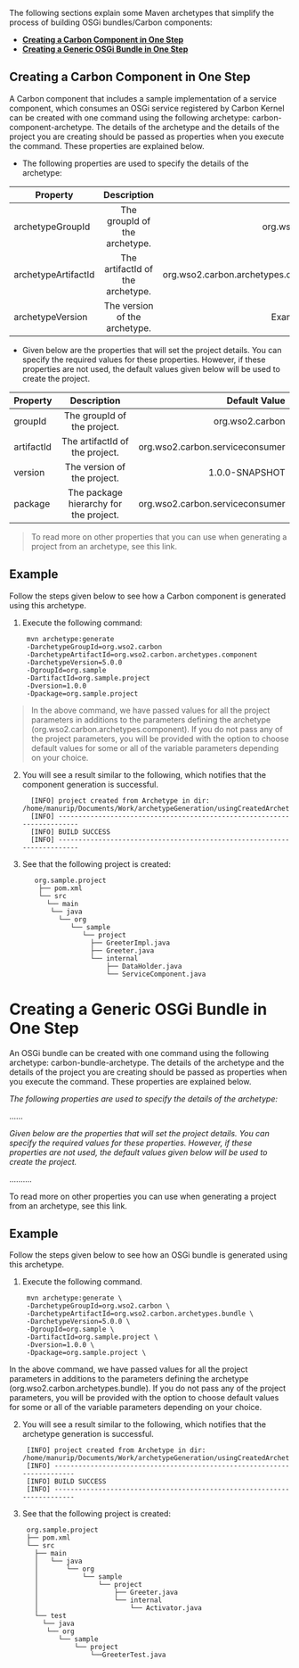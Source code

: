 
The following sections explain some Maven archetypes that simplify the process of building OSGi bundles/Carbon components:

* **[Creating a Carbon Component in One Step](#creating-a-carbon-component-in-one-step)**
* **[Creating a Generic OSGi Bundle in One Step](#creating-a-generic-osgi-bundle-in-one-step)**

## Creating a Carbon Component in One Step

A Carbon component that includes a sample implementation of a service component, which consumes an OSGi service registered by Carbon Kernel can be created with one command using the following archetype: carbon-component-archetype. The details of the archetype and the details of the project you are creating should be passed as properties when you execute the command. These properties are explained below.

* The following properties are used to specify the details of the archetype:
 
 | Property              | Description                      | Value                                | Optional/Mandatory  |
 | --------------------- |:--------------------------------:| ------------------------------------:| -------------------:|
 | archetypeGroupId      | The groupId of the archetype.    | org.wso2.carbon                      | Mandatory           |
 | archetypeArtifactId   | The artifactId of the archetype. | org.wso2.carbon.archetypes.component | Mandatory           |
 | archetypeVersion      | The version of the archetype.    | Example: 5.0.0                       | Optional            |
 
* Given below are the properties that will set the project details. You can specify the required values for these properties. However, if these properties are not used, the default values given below will be used to create the project.
 
 | Property              | Description                               | Default Value                     |
 | --------------------- |:-----------------------------------------:| ---------------------------------:|
 | groupId               | The groupId of the project.               | org.wso2.carbon                   |
 | artifactId            | The artifactId of the project.            | org.wso2.carbon.serviceconsumer   |
 | version               | The version of the project.               | 1.0.0-SNAPSHOT                    |
 | package               | The package hierarchy for the project.    | org.wso2.carbon.serviceconsumer   |
 
> To read more on other properties that you can use when generating a project from an archetype, see this link. 

## Example 

Follow the steps given below to see how a Carbon component is generated using this archetype.

1. Execute the following command:

        mvn archetype:generate 
        -DarchetypeGroupId=org.wso2.carbon 
        -DarchetypeArtifactId=org.wso2.carbon.archetypes.component
        -DarchetypeVersion=5.0.0  
        -DgroupId=org.sample 
        -DartifactId=org.sample.project 
        -Dversion=1.0.0 
        -Dpackage=org.sample.project
       
 > In the above command, we have passed values for all the project parameters in additions to the parameters defining the archetype (org.wso2.carbon.archetypes.component). If you do not pass any of the project parameters, you will be provided with the option to choose default values for some or all of the variable parameters depending on your choice.
 
2. You will see a result similar to the following, which notifies that the component generation is successful.

         [INFO] project created from Archetype in dir:     /home/manurip/Documents/Work/archetypeGeneration/usingCreatedArchetype/temp/org.sample.project
         [INFO] ------------------------------------------------------------------------
         [INFO] BUILD SUCCESS
         [INFO] ------------------------------------------------------------------------ 
       
3. See that the following project is created:

          org.sample.project 
           ├── pom.xml 
           └── src 
             └── main
              └── java
                └── org
                   └── sample
                      └── project
                        ├── GreeterImpl.java
                        ├── Greeter.java 
                        └── internal
                            ├── DataHolder.java
                            └── ServiceComponent.java
                            
# Creating a Generic OSGi Bundle in One Step

An OSGi bundle can be created with one command using the following archetype: carbon-bundle-archetype. The details of the archetype and the details of the project you are creating should be passed as properties when you execute the command. These properties are explained below.

 *The following properties are used to specify the details of the archetype:*
 
 ......
 
 *Given below are the properties that will set the project details. You can specify the required values for these properties. However, if these properties are not used, the default values given below will be used to create the project.*
 
 ..........
 
To read more on other properties you can use when generating a project from an archetype, see this link. 

## Example

Follow the steps given below to see how an OSGi bundle is generated using this archetype.

1. Execute the following command.

        mvn archetype:generate \
        -DarchetypeGroupId=org.wso2.carbon \
        -DarchetypeArtifactId=org.wso2.carbon.archetypes.bundle \
        -DarchetypeVersion=5.0.0 \ 
        -DgroupId=org.sample \ 
        -DartifactId=org.sample.project \
        -Dversion=1.0.0 \
        -Dpackage=org.sample.project \

In the above command, we have passed values for all the project parameters in additions to the parameters defining the archetype (org.wso2.carbon.archetypes.bundle). If you do not pass any of the project parameters, you will be provided with the option to choose default values for some or all of the variable parameters depending on your choice.

2. You will see a result similar to the following, which notifies that the archetype generation is successful. 

        [INFO] project created from Archetype in dir: /home/manurip/Documents/Work/archetypeGeneration/usingCreatedArchetype/temp/org.sample.project
        [INFO] ------------------------------------------------------------------------
        [INFO] BUILD SUCCESS
        [INFO] ------------------------------------------------------------------------

3. See that the following project is created:
 
        org.sample.project
        ├── pom.xml 
        └── src
          ├── main
          │   └── java
          │       └── org
          │           └── sample 
          │               └── project 
          │                   ├── Greeter.java 
          │                   └── internal 
          │                       └── Activator.java 
          └── test
            └── java
             └── org
                └── sample 
                    └── project
                        └──GreeterTest.java
